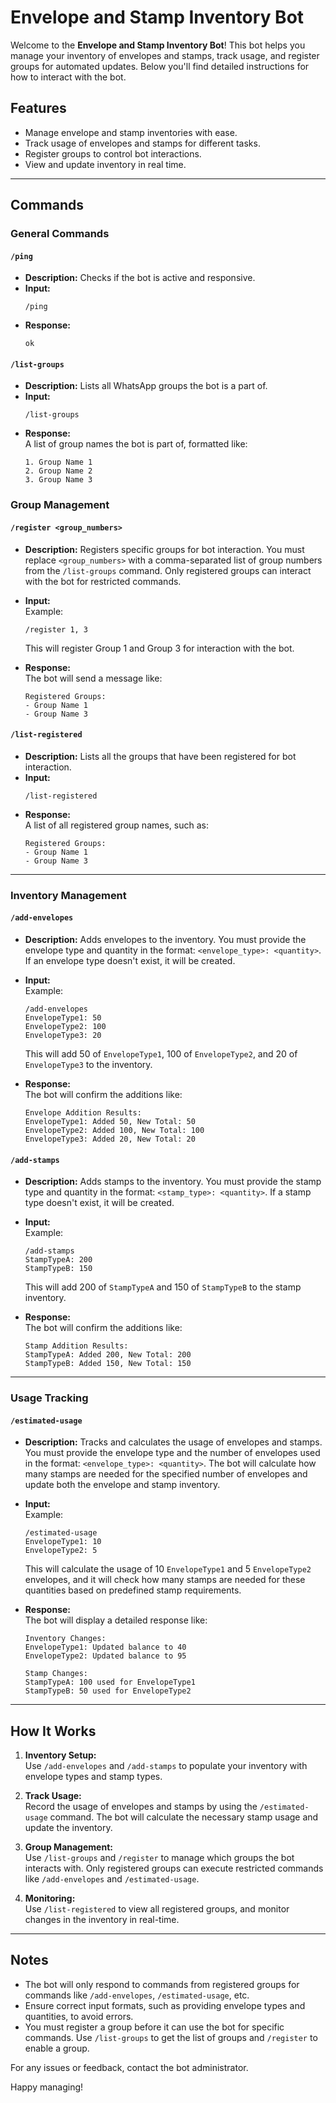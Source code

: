 # Envelope and Stamp Inventory Bot

Welcome to the **Envelope and Stamp Inventory Bot**! This bot helps you manage your inventory of envelopes and stamps, track usage, and register groups for automated updates. Below you'll find detailed instructions for how to interact with the bot.

## Features
- Manage envelope and stamp inventories with ease.
- Track usage of envelopes and stamps for different tasks.
- Register groups to control bot interactions.
- View and update inventory in real time.

---

## Commands

### **General Commands**

#### **`/ping`**
- **Description:** Checks if the bot is active and responsive.
- **Input:**  
    ```
    /ping
    ```
- **Response:**  
    ```
    ok
    ```

#### **`/list-groups`**
- **Description:** Lists all WhatsApp groups the bot is a part of.
- **Input:**  
    ```
    /list-groups
    ```
- **Response:**  
    A list of group names the bot is part of, formatted like:
    ```
    1. Group Name 1
    2. Group Name 2
    3. Group Name 3
    ```

### **Group Management**

#### **`/register <group_numbers>`**
- **Description:** Registers specific groups for bot interaction. You must replace `<group_numbers>` with a comma-separated list of group numbers from the `/list-groups` command. Only registered groups can interact with the bot for restricted commands.
- **Input:**  
    Example:
    ```
    /register 1, 3
    ```
    This will register Group 1 and Group 3 for interaction with the bot.

- **Response:**  
    The bot will send a message like:
    ```
    Registered Groups:
    - Group Name 1
    - Group Name 3
    ```

#### **`/list-registered`**
- **Description:** Lists all the groups that have been registered for bot interaction.
- **Input:**  
    ```
    /list-registered
    ```
- **Response:**  
    A list of all registered group names, such as:
    ```
    Registered Groups:
    - Group Name 1
    - Group Name 3
    ```

---

### **Inventory Management**

#### **`/add-envelopes`**
- **Description:** Adds envelopes to the inventory. You must provide the envelope type and quantity in the format: `<envelope_type>: <quantity>`. If an envelope type doesn't exist, it will be created.
- **Input:**  
    Example:
    ```
    /add-envelopes
    EnvelopeType1: 50
    EnvelopeType2: 100
    EnvelopeType3: 20
    ```
    This will add 50 of `EnvelopeType1`, 100 of `EnvelopeType2`, and 20 of `EnvelopeType3` to the inventory.

- **Response:**  
    The bot will confirm the additions like:
    ```
    Envelope Addition Results:
    EnvelopeType1: Added 50, New Total: 50
    EnvelopeType2: Added 100, New Total: 100
    EnvelopeType3: Added 20, New Total: 20
    ```

#### **`/add-stamps`**
- **Description:** Adds stamps to the inventory. You must provide the stamp type and quantity in the format: `<stamp_type>: <quantity>`. If a stamp type doesn't exist, it will be created.
- **Input:**  
    Example:
    ```
    /add-stamps
    StampTypeA: 200
    StampTypeB: 150
    ```
    This will add 200 of `StampTypeA` and 150 of `StampTypeB` to the stamp inventory.

- **Response:**  
    The bot will confirm the additions like:
    ```
    Stamp Addition Results:
    StampTypeA: Added 200, New Total: 200
    StampTypeB: Added 150, New Total: 150
    ```

---

### **Usage Tracking**

#### **`/estimated-usage`**
- **Description:** Tracks and calculates the usage of envelopes and stamps. You must provide the envelope type and the number of envelopes used in the format: `<envelope_type>: <quantity>`. The bot will calculate how many stamps are needed for the specified number of envelopes and update both the envelope and stamp inventory.
- **Input:**  
    Example:
    ```
    /estimated-usage
    EnvelopeType1: 10
    EnvelopeType2: 5
    ```
    This will calculate the usage of 10 `EnvelopeType1` and 5 `EnvelopeType2` envelopes, and it will check how many stamps are needed for these quantities based on predefined stamp requirements.

- **Response:**  
    The bot will display a detailed response like:
    ```
    Inventory Changes:
    EnvelopeType1: Updated balance to 40
    EnvelopeType2: Updated balance to 95

    Stamp Changes:
    StampTypeA: 100 used for EnvelopeType1
    StampTypeB: 50 used for EnvelopeType2
    ```

---

## How It Works
1. **Inventory Setup:**  
   Use `/add-envelopes` and `/add-stamps` to populate your inventory with envelope types and stamp types.
   
2. **Track Usage:**  
   Record the usage of envelopes and stamps by using the `/estimated-usage` command. The bot will calculate the necessary stamp usage and update the inventory.
   
3. **Group Management:**  
   Use `/list-groups` and `/register` to manage which groups the bot interacts with. Only registered groups can execute restricted commands like `/add-envelopes` and `/estimated-usage`.

4. **Monitoring:**  
   Use `/list-registered` to view all registered groups, and monitor changes in the inventory in real-time.

---

## Notes
- The bot will only respond to commands from registered groups for commands like `/add-envelopes`, `/estimated-usage`, etc.
- Ensure correct input formats, such as providing envelope types and quantities, to avoid errors.
- You must register a group before it can use the bot for specific commands. Use `/list-groups` to get the list of groups and `/register` to enable a group.

For any issues or feedback, contact the bot administrator.

Happy managing!
